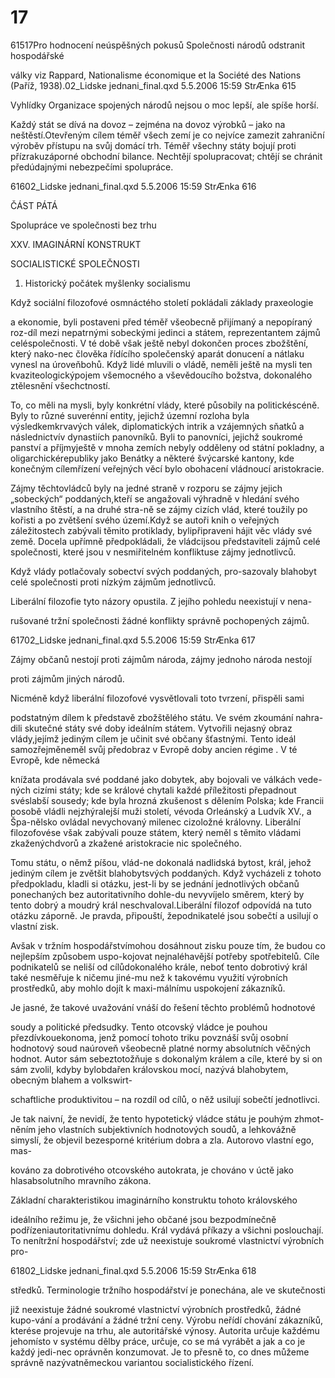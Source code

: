 # 17

61517Pro hodnocení neúspěšných pokusů Společnosti národů odstranit hospodářské

války viz Rappard, Nationalisme économique et la Société des Nations (Paříž, 1938).02_Lidske jednani_final.qxd 5.5.2006 15:59 StrÆnka 615

Vyhlídky Organizace spojených národů nejsou o moc lepší, ale spíše horší.

Každý stát se dívá na dovoz – zejména na dovoz výrobků – jako na neštěstí.Otevřeným cílem téměř všech zemí je co nejvíce zamezit zahraniční výroběv přístupu na svůj domácí trh. Téměř všechny státy bojují proti přízrakuzáporné obchodní bilance. Nechtějí spolupracovat; chtějí se chránit předúdajnými nebezpečími spolupráce.

61602_Lidske jednani_final.qxd 5.5.2006 15:59 StrÆnka 616

ČÁST PÁTÁ

Spolupráce ve společnosti bez trhu

XXV. IMAGINÁRNÍ KONSTRUKT

SOCIALISTICKÉ SPOLEČNOSTI

1. Historický počátek myšlenky socialismu

Když sociální filozofové osmnáctého století pokládali základy praxeologie

a ekonomie, byli postaveni před téměř všeobecně přijímaný a nepopíraný roz-díl mezi nepatrnými sobeckými jedinci a státem, reprezentantem zájmů celéspolečnosti. V té době však ještě nebyl dokončen proces zbožštění, který nako-nec člověka řídícího společenský aparát donucení a nátlaku vynesl na úroveňbohů. Když lidé mluvili o vládě, neměli ještě na mysli ten kvaziteologickýpojem všemocného a vševědoucího božstva, dokonalého ztělesnění všechctností.

To, co měli na mysli, byly konkrétní vlády, které působily na politickéscéně. Byly to různé suverénní entity, jejichž územní rozloha byla výsledkemkrvavých válek, diplomatických intrik a vzájemných sňatků a následnictvív dynastiích panovníků. Byli to panovníci, jejichž soukromé panství a příjmyještě v mnoha zemích nebyly odděleny od státní pokladny, a oligarchickérepubliky jako Benátky a některé švýcarské kantony, kde konečným cílemřízení veřejných věcí bylo obohacení vládnoucí aristokracie.

Zájmy těchtovládců byly na jedné straně v rozporu se zájmy jejich „sobeckých“ poddaných,kteří se angažovali výhradně v hledání svého vlastního štěstí, a na druhé stra-ně se zájmy cizích vlád, které toužily po kořisti a po zvětšení svého území.Když se autoři knih o veřejných záležitostech zabývali těmito protiklady, bylipřipraveni hájit věc vlády své země. Docela upřímně předpokládali, že vládcijsou představiteli zájmů celé společnosti, které jsou v nesmiřitelném konfliktuse zájmy jednotlivců.

Když vlády potlačovaly sobectví svých poddaných, pro-sazovaly blahobyt celé společnosti proti nízkým zájmům jednotlivců.

Liberální filozofie tyto názory opustila. Z jejího pohledu neexistují v nena-

rušované tržní společnosti žádné konflikty správně pochopených zájmů.

61702_Lidske jednani_final.qxd 5.5.2006 15:59 StrÆnka 617

Zájmy občanů nestojí proti zájmům národa, zájmy jednoho národa nestojí

proti zájmům jiných národů.

Nicméně když liberální filozofové vysvětlovali toto tvrzení, přispěli sami

podstatným dílem k představě zbožštělého státu. Ve svém zkoumání nahra-dili skutečné státy své doby ideálním státem. Vytvořili nejasný obraz vlády,jejímž jediným cílem je učinit své občany šťastnými. Tento ideál samozřejměneměl svůj předobraz v Evropě doby ancien régime . V té Evropě, kde německá

knížata prodávala své poddané jako dobytek, aby bojovali ve válkách vede-ných cizími státy; kde se králové chytali každé příležitosti přepadnout svéslabší sousedy; kde byla hrozná zkušenost s dělením Polska; kde Francii posobě vládli nejzhýralejší muži století, vévoda Orleánský a Ludvík XV., a Špa-nělsko ovládal nevychovaný milenec cizoložné královny. Liberální filozofovése však zabývali pouze státem, který neměl s těmito vládami zkaženýchdvorů a zkažené aristokracie nic společného.

Tomu státu, o němž píšou, vlád-ne dokonalá nadlidská bytost, král, jehož jediným cílem je zvětšit blahobytsvých poddaných. Když vycházeli z tohoto předpokladu, kladli si otázku, jest-li by se jednání jednotlivých občanů ponechaných bez autoritativního dohle-du nevyvíjelo směrem, který by tento dobrý a moudrý král neschvaloval.Liberální filozof odpovídá na tuto otázku záporně. Je pravda, připouští, žepodnikatelé jsou sobečtí a usilují o vlastní zisk.

Avšak v tržním hospodářstvímohou dosáhnout zisku pouze tím, že budou co nejlepším způsobem uspo-kojovat nejnaléhavější potřeby spotřebitelů. Cíle podnikatelů se neliší od cílůdokonalého krále, neboť tento dobrotivý král také nesměřuje k ničemu jiné-mu než k takovému využití výrobních prostředků, aby mohlo dojít k maxi-málnímu uspokojení zákazníků.

Je jasné, že takové uvažování vnáší do řešení těchto problémů hodnotové

soudy a politické předsudky. Tento otcovský vládce je pouhou přezdívkouekonoma, jenž pomocí tohoto triku povznáší svůj osobní hodnotový soud naúroveň všeobecně platné normy absolutních věčných hodnot. Autor sám sebeztotožňuje s dokonalým králem a cíle, které by si on sám zvolil, kdyby bylobdařen královskou mocí, nazývá blahobytem, obecným blahem a volkswirt-

schaftliche produktivitou – na rozdíl od cílů, o něž usilují sobečtí jednotlivci.

Je tak naivní, že nevidí, že tento hypotetický vládce státu je pouhým zhmot-něním jeho vlastních subjektivních hodnotových soudů, a lehkovážně simyslí, že objevil bezesporné kritérium dobra a zla. Autorovo vlastní ego, mas-

kováno za dobrotivého otcovského autokrata, je chováno v úctě jako hlasabsolutního mravního zákona.

Základní charakteristikou imaginárního konstruktu tohoto královského

ideálního režimu je, že všichni jeho občané jsou bezpodmínečně podřízeniautoritativnímu dohledu. Král vydává příkazy a všichni poslouchají. To nenítržní hospodářství; zde už neexistuje soukromé vlastnictví výrobních pro-

61802_Lidske jednani_final.qxd 5.5.2006 15:59 StrÆnka 618

středků. Terminologie tržního hospodářství je ponechána, ale ve skutečnosti

již neexistuje žádné soukromé vlastnictví výrobních prostředků, žádné kupo-vání a prodávání a žádné tržní ceny. Výrobu neřídí chování zákazníků, kterése projevuje na trhu, ale autoritářské výnosy. Autorita určuje každému jehomísto v systému dělby práce, určuje, co se má vyrábět a jak a co je každý jedi-nec oprávněn konzumovat. Je to přesně to, co dnes můžeme správně nazývatněmeckou variantou socialistického řízení.

